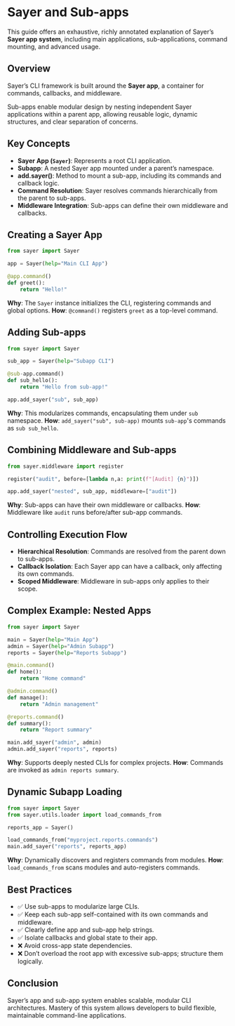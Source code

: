 # Sayer and Sub-apps

This guide offers an exhaustive, richly annotated explanation of Sayer’s **Sayer app system**, including main applications, sub-applications, command mounting, and advanced usage.

## Overview

Sayer’s CLI framework is built around the **Sayer app**, a container for commands, callbacks, and middleware.

Sub-apps enable modular design by nesting independent Sayer applications within a parent app, allowing reusable logic,
dynamic structures, and clear separation of concerns.

## Key Concepts

* **Sayer App (`Sayer`)**: Represents a root CLI application.
* **Subapp**: A nested Sayer app mounted under a parent’s namespace.
* **add.sayer()**: Method to mount a sub-app, including its commands and callback logic.
* **Command Resolution**: Sayer resolves commands hierarchically from the parent to sub-apps.
* **Middleware Integration**: Sub-apps can define their own middleware and callbacks.

## Creating a Sayer App

```python
from sayer import Sayer

app = Sayer(help="Main CLI App")

@app.command()
def greet():
    return "Hello!"
```

**Why**: The `Sayer` instance initializes the CLI, registering commands and global options.
**How**: `@command()` registers `greet` as a top-level command.

## Adding Sub-apps

```python
from sayer import Sayer

sub_app = Sayer(help="Subapp CLI")

@sub-app.command()
def sub_hello():
    return "Hello from sub-app!"

app.add_sayer("sub", sub_app)
```

**Why**: This modularizes commands, encapsulating them under `sub` namespace.
**How**: `add_sayer("sub", sub-app)` mounts `sub-app`'s commands as `sub sub_hello`.

## Combining Middleware and Sub-apps

```python
from sayer.middleware import register

register("audit", before=[lambda n,a: print(f"[Audit] {n}")])

app.add_sayer("nested", sub_app, middleware=["audit"])
```

**Why**: Sub-apps can have their own middleware or callbacks.
**How**: Middleware like `audit` runs before/after sub-app commands.

## Controlling Execution Flow

* **Hierarchical Resolution**: Commands are resolved from the parent down to sub-apps.
* **Callback Isolation**: Each Sayer app can have a callback, only affecting its own commands.
* **Scoped Middleware**: Middleware in sub-apps only applies to their scope.

## Complex Example: Nested Apps

```python
from sayer import Sayer

main = Sayer(help="Main App")
admin = Sayer(help="Admin Subapp")
reports = Sayer(help="Reports Subapp")

@main.command()
def home():
    return "Home command"

@admin.command()
def manage():
    return "Admin management"

@reports.command()
def summary():
    return "Report summary"

main.add_sayer("admin", admin)
admin.add_sayer("reports", reports)
```

**Why**: Supports deeply nested CLIs for complex projects.
**How**: Commands are invoked as `admin reports summary`.

## Dynamic Subapp Loading

```python
from sayer import Sayer
from sayer.utils.loader import load_commands_from

reports_app = Sayer()

load_commands_from("myproject.reports.commands")
main.add_sayer("reports", reports_app)
```

**Why**: Dynamically discovers and registers commands from modules.
**How**: `load_commands_from` scans modules and auto-registers commands.

## Best Practices

* ✅ Use sub-apps to modularize large CLIs.
* ✅ Keep each sub-app self-contained with its own commands and middleware.
* ✅ Clearly define app and sub-app help strings.
* ✅ Isolate callbacks and global state to their app.
* ❌ Avoid cross-app state dependencies.
* ❌ Don’t overload the root app with excessive sub-apps; structure them logically.

## Conclusion

Sayer’s app and sub-app system enables scalable, modular CLI architectures. Mastery of this system allows developers to build flexible, maintainable command-line applications.
